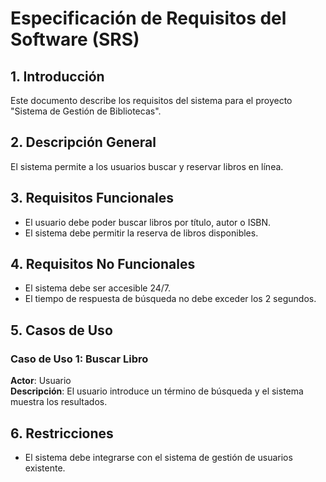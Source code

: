 # Especificación de Requisitos del Software (SRS)

## 1. Introducción
Este documento describe los requisitos del sistema para el proyecto "Sistema de Gestión de Bibliotecas".

## 2. Descripción General
El sistema permite a los usuarios buscar y reservar libros en línea.

## 3. Requisitos Funcionales
- El usuario debe poder buscar libros por título, autor o ISBN.
- El sistema debe permitir la reserva de libros disponibles.

## 4. Requisitos No Funcionales
- El sistema debe ser accesible 24/7.
- El tiempo de respuesta de búsqueda no debe exceder los 2 segundos.

## 5. Casos de Uso
### Caso de Uso 1: Buscar Libro
**Actor**: Usuario  
**Descripción**: El usuario introduce un término de búsqueda y el sistema muestra los resultados.

## 6. Restricciones
- El sistema debe integrarse con el sistema de gestión de usuarios existente.
